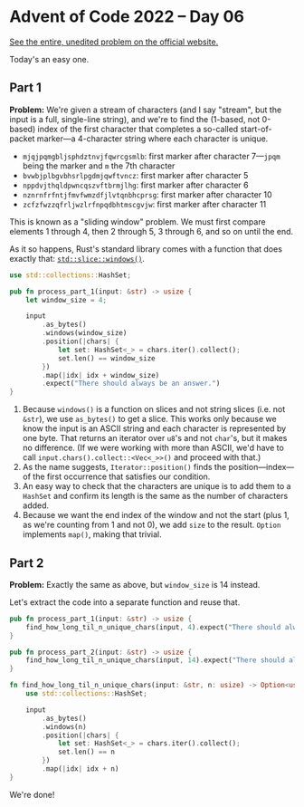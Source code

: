 # Advent of Code 2022 – Day 06

[See the entire, unedited problem on the official website.](https://adventofcode.com/2022/day/6)

Today's an easy one.

## Part 1

**Problem:** We're given a stream of characters (and I say "stream", but the input is a full, single-line string), and we're to find the (1-based, not 0-based) index of the first character that completes a so-called start-of-packet marker—a 4-character string where each character is unique.

- `mjqjpqmgbljsphdztnvjfqwrcgsmlb`: first marker after character 7—`jpqm` being the marker and `m` the 7th character
- `bvwbjplbgvbhsrlpgdmjqwftvncz`: first marker after character 5
- `nppdvjthqldpwncqszvftbrmjlhg`: first marker after character 6
- `nznrnfrfntjfmvfwmzdfjlvtqnbhcprsg`: first marker after character 10
- `zcfzfwzzqfrljwzlrfnpqdbhtmscgvjw`: first marker after character 11

This is known as a "sliding window" problem. We must first compare elements 1 through 4, then 2 through 5, 3 through 6, and so on until the end.

As it so happens, Rust's standard library comes with a function that does exactly that: [`std::slice::windows()`](https://doc.rust-lang.org/std/primitive.slice.html#method.windows).

```rs
use std::collections::HashSet;

pub fn process_part_1(input: &str) -> usize {
    let window_size = 4;

    input
        .as_bytes()
        .windows(window_size)
        .position(|chars| {
            let set: HashSet<_> = chars.iter().collect();
            set.len() == window_size
        })
        .map(|idx| idx + window_size)
        .expect("There should always be an answer.")
}
```

1. Because `windows()` is a function on slices and not string slices (i.e. not `&str`), we use `as_bytes()` to get a slice. This works only because we know the input is an ASCII string and each character is represented by one byte. That returns an iterator over `u8`'s and not `char`'s, but it makes no difference. (If we were working with more than ASCII, we'd have to call `input.chars().collect::<Vec<_>>()` and proceed with that.)
2. As the name suggests, `Iterator::position()` finds the position—index—of the first occurrence that satisfies our condition.
3. An easy way to check that the characters are unique is to add them to a `HashSet` and confirm its length is the same as the number of characters added.
4. Because we want the end index of the window and not the start (plus 1, as we're counting from 1 and not 0), we add `size` to the result. `Option` implements `map()`, making that trivial.

## Part 2

**Problem:** Exactly the same as above, but `window_size` is 14 instead.

Let's extract the code into a separate function and reuse that.

```rs
pub fn process_part_1(input: &str) -> usize {
    find_how_long_til_n_unique_chars(input, 4).expect("There should always be an answer.")
}

pub fn process_part_2(input: &str) -> usize {
    find_how_long_til_n_unique_chars(input, 14).expect("There should always be an answer.")
}

fn find_how_long_til_n_unique_chars(input: &str, n: usize) -> Option<usize> {
    use std::collections::HashSet;

    input
        .as_bytes()
        .windows(n)
        .position(|chars| {
            let set: HashSet<_> = chars.iter().collect();
            set.len() == n
        })
        .map(|idx| idx + n)
}
```

We're done!
